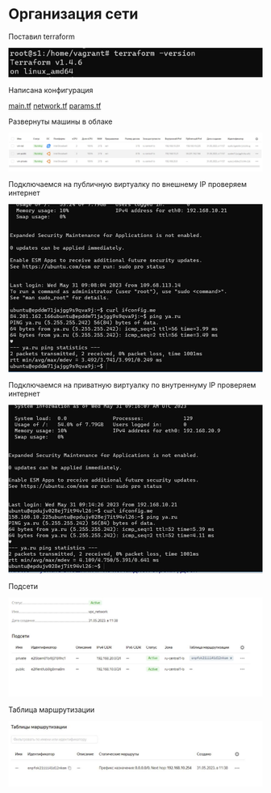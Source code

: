 # Организация сети

Поставил terraform

![](https://github.com/Dmitriy-rzn/Homework/blob/main/15.1/1.JPG)

Написана конфигурация
 
[main.tf](https://github.com/Dmitriy-rzn/Homework/blob/main/15.1/main.tf)
[network.tf](https://github.com/Dmitriy-rzn/Homework/blob/main/15.1/network.tf)
[params.tf](https://github.com/Dmitriy-rzn/Homework/blob/main/15.1/params.tf)

Развернуты машины в облаке

![](https://github.com/Dmitriy-rzn/Homework/blob/main/15.1/2.JPG)

Подключаемся на публичную виртуалку по внешнему IP проверяем интернет

![](https://github.com/Dmitriy-rzn/Homework/blob/main/15.1/public.JPG)

Подключаемся на приватную виртуалку по внутреннуму IP проверяем интернет

![](https://github.com/Dmitriy-rzn/Homework/blob/main/15.1/private.JPG)

Подсети

![](https://github.com/Dmitriy-rzn/Homework/blob/main/15.1/subnets.JPG)

Таблица маршрутизации

![](https://github.com/Dmitriy-rzn/Homework/blob/main/15.1/rt.JPG)
